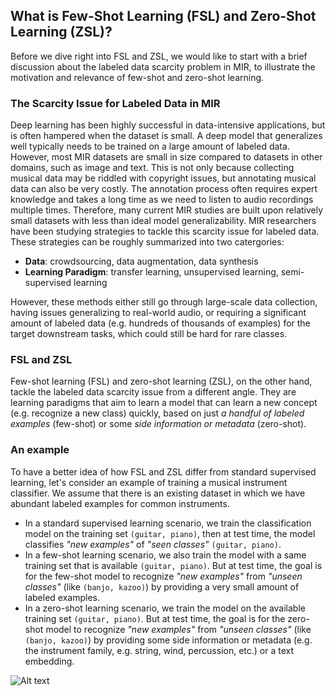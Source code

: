 ## What is Few-Shot Learning (FSL) and Zero-Shot Learning (ZSL)?

Before we dive right into FSL and ZSL, we would like to start with a brief discussion about the labeled data scarcity problem in MIR, to illustrate the motivation and relevance of few-shot and zero-shot learning.  

### The Scarcity Issue for Labeled Data in MIR
Deep learning has been highly successful in data-intensive applications, but is often hampered when the dataset is small. A deep model that generalizes well typically needs to be trained on a large amount of labeled data. However, most MIR datasets are small in size compared to datasets in other domains, such as image and text. This is not only because collecting musical data may be riddled with copyright issues, but annotating musical data can also be very costly. The annotation process often requires expert knowledge and takes a long time as we need to listen to audio recordings multiple times. Therefore, many current MIR studies are built upon relatively small datasets with less than ideal model generalizability. MIR researchers have been studying strategies to tackle this scarcity issue for labeled data. These strategies can be roughly summarized into two catergories:

- **Data**: crowdsourcing, data augmentation, data synthesis
- **Learning Paradigm**: transfer learning, unsupervised learning, semi-supervised learning

However, these methods either still go through large-scale data collection, having issues generalizing to real-world audio, or requiring a significant amount of labeled data (e.g. hundreds of thousands of examples) for the target downstream tasks, which could still be hard for rare classes. 


### FSL and ZSL
Few-shot learning (FSL) and zero-shot learning (ZSL), on the other hand, tackle the labeled data scarcity issue from a different angle. They are learning paradigms that aim to learn a model that can learn a new concept (e.g. recognize a new class) quickly, based on just *a handful of labeled examples* (few-shot) or some *side information or metadata* (zero-shot). 


### An example
To have a better idea of how FSL and ZSL differ from standard supervised learning, let's consider an example of training a musical instrument classifier. We assume that there is an existing dataset in which we have abundant labeled examples for common instruments.

- In a standard supervised learning scenario, we train the classification model on the training set `(guitar, piano)`, then at test time, the model classifies *"new examples"* of *"seen classes"* `(guitar, piano)`.
- In a few-shot learning scenario, we also train the model with a same training set that is available `(guitar, piano)`. But at test time, the goal is for the few-shot model to recognize *"new examples"* from *"unseen classes"* (like `(banjo, kazoo)`) by providing a very small amount of labeled examples.  
- In a zero-shot learning scenario, we train the model on the available training set `(guitar, piano)`. But at test time, the goal is for the zero-shot model to recognize *"new examples"* from *"unseen classes"* (like `(banjo, kazoo)`) by providing some side information or metadata (e.g. the instrument family, e.g. string, wind, percussion, etc.) or a text embedding.


![Alt text](/assets/supervised_vs_fsl_vs_zsl.png)
